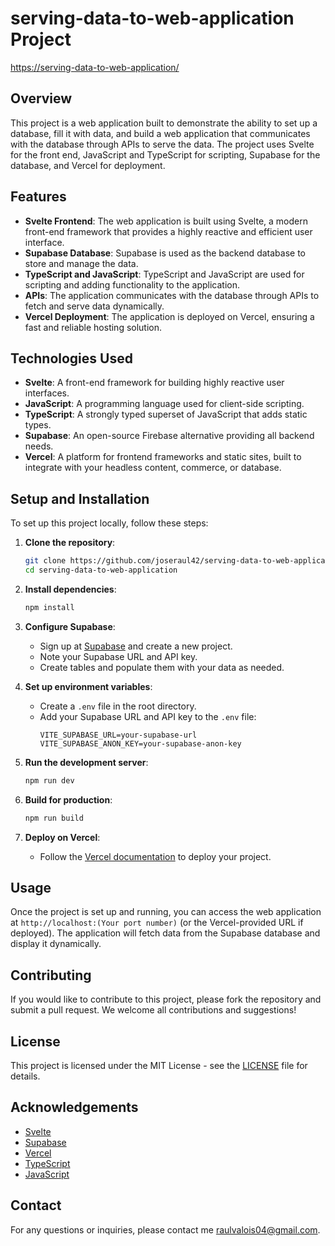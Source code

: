 # serving-data-to-web-application Project
[https://serving-data-to-web-application/](https://political-fact-checker.vercel.app/)

## Overview

This project is a web application built to demonstrate the ability to set up a database, fill it with data, and build a web application that communicates with the database through APIs to serve the data. The project uses Svelte for the front end, JavaScript and TypeScript for scripting, Supabase for the database, and Vercel for deployment.

## Features

- **Svelte Frontend**: The web application is built using Svelte, a modern front-end framework that provides a highly reactive and efficient user interface.
- **Supabase Database**: Supabase is used as the backend database to store and manage the data.
- **TypeScript and JavaScript**: TypeScript and JavaScript are used for scripting and adding functionality to the application.
- **APIs**: The application communicates with the database through APIs to fetch and serve data dynamically.
- **Vercel Deployment**: The application is deployed on Vercel, ensuring a fast and reliable hosting solution.

## Technologies Used

- **Svelte**: A front-end framework for building highly reactive user interfaces.
- **JavaScript**: A programming language used for client-side scripting.
- **TypeScript**: A strongly typed superset of JavaScript that adds static types.
- **Supabase**: An open-source Firebase alternative providing all backend needs.
- **Vercel**: A platform for frontend frameworks and static sites, built to integrate with your headless content, commerce, or database.

## Setup and Installation

To set up this project locally, follow these steps:

1. **Clone the repository**:
    ```sh
    git clone https://github.com/joseraul42/serving-data-to-web-application.git
    cd serving-data-to-web-application
    ```

2. **Install dependencies**:
    ```sh
    npm install
    ```

3. **Configure Supabase**:
    - Sign up at [Supabase](https://supabase.io/) and create a new project.
    - Note your Supabase URL and API key.
    - Create tables and populate them with your data as needed.

4. **Set up environment variables**:
    - Create a `.env` file in the root directory.
    - Add your Supabase URL and API key to the `.env` file:
      ```env
      VITE_SUPABASE_URL=your-supabase-url
      VITE_SUPABASE_ANON_KEY=your-supabase-anon-key
      ```

5. **Run the development server**:
    ```sh
    npm run dev
    ```

6. **Build for production**:
    ```sh
    npm run build
    ```

7. **Deploy on Vercel**:
    - Follow the [Vercel documentation](https://vercel.com/docs) to deploy your project.

## Usage

Once the project is set up and running, you can access the web application at `http://localhost:(Your port number)` (or the Vercel-provided URL if deployed). The application will fetch data from the Supabase database and display it dynamically.

## Contributing

If you would like to contribute to this project, please fork the repository and submit a pull request. We welcome all contributions and suggestions!

## License

This project is licensed under the MIT License - see the [LICENSE](LICENSE) file for details.

## Acknowledgements

- [Svelte](https://svelte.dev/)
- [Supabase](https://supabase.io/)
- [Vercel](https://vercel.com/)
- [TypeScript](https://www.typescriptlang.org/)
- [JavaScript](https://developer.mozilla.org/en-US/docs/Web/JavaScript)

## Contact

For any questions or inquiries, please contact me raulvalois04@gmail.com.

